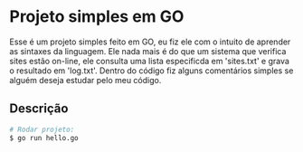 # Projeto simples em GO
Esse é um projeto simples feito em GO, eu fiz ele com o intuito de aprender as sintaxes da linguagem. Ele nada mais é do que um sistema que verifica sites estão on-line, ele consulta uma lista especificda em 'sites.txt' e grava o resultado em 'log.txt'. Dentro do código fiz alguns comentários simples se alguém deseja estudar pelo meu código.

## Descrição
```bash
# Rodar projeto:
$ go run hello.go
```
